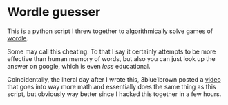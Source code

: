# Wordle guesser

This is a python script I threw together to algorithmically solve games of [wordle](https://www.powerlanguage.co.uk/wordle/). 

Some may call this cheating. To that I say it certainly attempts to be more effective than human memory of words, but also you can just look up the answer on google, which is even *less* educational. 


Coincidentally, the literal day after I wrote this, 3blue1brown posted a [video](https://www.youtube.com/watch?v=v68zYyaEmEA) that goes into way more math and essentially does the same thing as this script, but obviously way better since I hacked this together in a few hours.




